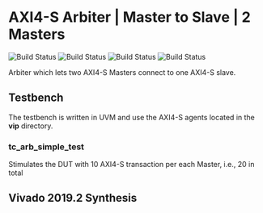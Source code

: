 # AXI4-S Arbiter | Master to Slave | 2 Masters

![Build Status](https://img.shields.io/badge/build-passing-green)
![Build Status](https://img.shields.io/badge/test-passing-green)
![Build Status](https://img.shields.io/badge/synthesis-N/A-lightgrey)
![Build Status](https://img.shields.io/badge/fpga-N/A-lightgrey)

Arbiter which lets two AXI4-S Masters connect to one AXI4-S slave.

## Testbench

The testbench is written in UVM and use the AXI4-S agents located in the **vip** directory.

### tc_arb_simple_test

Stimulates the DUT with 10 AXI4-S transaction per each Master, i.e., 20 in total

## Vivado 2019.2 Synthesis

